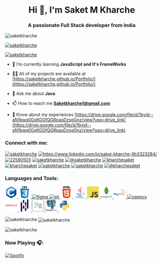 <h1 align="center">Hi 👋, I'm Saket M Kharche</h1>
<h3 align="center">A passionate Full Stack developer from India</h3>

<p align="left"> <img src="https://komarev.com/ghpvc/?username=saketkharche&label=Profile%20views&color=0e75b6&style=flat" alt="saketkharche" /> </p>

<p align="left"> <a href="https://github.com/ryo-ma/github-profile-trophy"><img src="https://github-profile-trophy.vercel.app/?username=saketkharche" alt="saketkharche" /></a> </p>

<p align="left"> <a href="https://twitter.com/saketkharche" target="blank"><img src="https://img.shields.io/twitter/follow/saketkharche?logo=twitter&style=for-the-badge" alt="saketkharche" /></a> </p>

- 🌱 I’m currently learning **JavaScript and It's FrameWorks**

- 👨‍💻 All of my projects are available at [https://saketkharche.github.io/Portfolio/](https://saketkharche.github.io/Portfolio/)

- 💬 Ask me about **Java**

- 📫 How to reach me **Saketkharche1@gmail.com**

- 📄 Know about my experiences [https://drive.google.com/file/d/1byid--aN1bwq0GsKGGfQGRpasDzsgGnz/view?usp=drive_link](https://drive.google.com/file/d/1byid--aN1bwq0GsKGGfQGRpasDzsgGnz/view?usp=drive_link)

<h3 align="left">Connect with me:</h3>
<p align="left">
<a href="https://twitter.com/saketkharche" target="blank"><img align="center" src="https://raw.githubusercontent.com/rahuldkjain/github-profile-readme-generator/master/src/images/icons/Social/twitter.svg" alt="saketkharche" height="30" width="40" /></a>
<a href="https://linkedin.com/in/https://www.linkedin.com/in/saket-kharche-9b3323284/" target="blank"><img align="center" src="https://raw.githubusercontent.com/rahuldkjain/github-profile-readme-generator/master/src/images/icons/Social/linked-in-alt.svg" alt="https://www.linkedin.com/in/saket-kharche-9b3323284/" height="30" width="40" /></a>
<a href="https://stackoverflow.com/users/22580503" target="blank"><img align="center" src="https://raw.githubusercontent.com/rahuldkjain/github-profile-readme-generator/master/src/images/icons/Social/stack-overflow.svg" alt="22580503" height="30" width="40" /></a>
<a href="https://kaggle.com/saketkharche" target="blank"><img align="center" src="https://raw.githubusercontent.com/rahuldkjain/github-profile-readme-generator/master/src/images/icons/Social/kaggle.svg" alt="saketkharche" height="30" width="40" /></a>
<a href="https://hashnode.com/@saketkharche" target="blank"><img align="center" src="https://raw.githubusercontent.com/rahuldkjain/github-profile-readme-generator/master/src/images/icons/Social/hashnode.svg" alt="@saketkharche" height="30" width="40" /></a>
<a href="https://www.codechef.com/users/kharchesaket" target="blank"><img align="center" src="https://cdn.jsdelivr.net/npm/simple-icons@3.1.0/icons/codechef.svg" alt="kharchesaket" height="30" width="40" /></a>
<a href="https://www.hackerrank.com/kharchesaket" target="blank"><img align="center" src="https://raw.githubusercontent.com/rahuldkjain/github-profile-readme-generator/master/src/images/icons/Social/hackerrank.svg" alt="kharchesaket" height="30" width="40" /></a>
<a href="https://codeforces.com/profile/saketkharche" target="blank"><img align="center" src="https://raw.githubusercontent.com/rahuldkjain/github-profile-readme-generator/master/src/images/icons/Social/codeforces.svg" alt="saketkharche" height="30" width="40" /></a>
<a href="https://www.leetcode.com/saketkharche" target="blank"><img align="center" src="https://raw.githubusercontent.com/rahuldkjain/github-profile-readme-generator/master/src/images/icons/Social/leet-code.svg" alt="saketkharche" height="30" width="40" /></a>
<a href="https://www.hackerearth.com/@kharchesaket" target="blank"><img align="center" src="https://raw.githubusercontent.com/rahuldkjain/github-profile-readme-generator/master/src/images/icons/Social/hackerearth.svg" alt="@kharchesaket" height="30" width="40" /></a>
</p>

<h3 align="left">Languages and Tools:</h3>
<p align="left"> <a href="https://www.cprogramming.com/" target="_blank" rel="noreferrer"> <img src="https://raw.githubusercontent.com/devicons/devicon/master/icons/c/c-original.svg" alt="c" width="40" height="40"/> </a> <a href="https://www.w3schools.com/css/" target="_blank" rel="noreferrer"> <img src="https://raw.githubusercontent.com/devicons/devicon/master/icons/css3/css3-original-wordmark.svg" alt="css3" width="40" height="40"/> </a> <a href="https://www.figma.com/" target="_blank" rel="noreferrer"> <img src="https://www.vectorlogo.zone/logos/figma/figma-icon.svg" alt="figma" width="40" height="40"/> </a> <a href="https://git-scm.com/" target="_blank" rel="noreferrer"> <img src="https://www.vectorlogo.zone/logos/git-scm/git-scm-icon.svg" alt="git" width="40" height="40"/> </a> <a href="https://www.w3.org/html/" target="_blank" rel="noreferrer"> <img src="https://raw.githubusercontent.com/devicons/devicon/master/icons/html5/html5-original-wordmark.svg" alt="html5" width="40" height="40"/> </a> <a href="https://www.java.com" target="_blank" rel="noreferrer"> <img src="https://raw.githubusercontent.com/devicons/devicon/master/icons/java/java-original.svg" alt="java" width="40" height="40"/> </a> <a href="https://developer.mozilla.org/en-US/docs/Web/JavaScript" target="_blank" rel="noreferrer"> <img src="https://raw.githubusercontent.com/devicons/devicon/master/icons/javascript/javascript-original.svg" alt="javascript" width="40" height="40"/> </a> <a href="https://www.mongodb.com/" target="_blank" rel="noreferrer"> <img src="https://raw.githubusercontent.com/devicons/devicon/master/icons/mongodb/mongodb-original-wordmark.svg" alt="mongodb" width="40" height="40"/> </a> <a href="https://www.mysql.com/" target="_blank" rel="noreferrer"> <img src="https://raw.githubusercontent.com/devicons/devicon/master/icons/mysql/mysql-original-wordmark.svg" alt="mysql" width="40" height="40"/> </a> <a href="https://opencv.org/" target="_blank" rel="noreferrer"> <img src="https://www.vectorlogo.zone/logos/opencv/opencv-icon.svg" alt="opencv" width="40" height="40"/> </a> <a href="https://www.oracle.com/" target="_blank" rel="noreferrer"> <img src="https://raw.githubusercontent.com/devicons/devicon/master/icons/oracle/oracle-original.svg" alt="oracle" width="40" height="40"/> </a> <a href="https://pandas.pydata.org/" target="_blank" rel="noreferrer"> <img src="https://raw.githubusercontent.com/devicons/devicon/2ae2a900d2f041da66e950e4d48052658d850630/icons/pandas/pandas-original.svg" alt="pandas" width="40" height="40"/> </a> <a href="https://www.photoshop.com/en" target="_blank" rel="noreferrer"> <img src="https://raw.githubusercontent.com/devicons/devicon/master/icons/photoshop/photoshop-line.svg" alt="photoshop" width="40" height="40"/> </a> <a href="https://www.postgresql.org" target="_blank" rel="noreferrer"> <img src="https://raw.githubusercontent.com/devicons/devicon/master/icons/postgresql/postgresql-original-wordmark.svg" alt="postgresql" width="40" height="40"/> </a> <a href="https://www.python.org" target="_blank" rel="noreferrer"> <img src="https://raw.githubusercontent.com/devicons/devicon/master/icons/python/python-original.svg" alt="python" width="40" height="40"/> </a> </p>

<p><img align="left" src="https://github-readme-stats.vercel.app/api/top-langs?username=saketkharche&show_icons=true&locale=en&layout=compact" alt="saketkharche" /></p>

<p>&nbsp;<img align="center" src="https://github-readme-stats.vercel.app/api?username=saketkharche&show_icons=true&locale=en" alt="saketkharche" /></p>

<p><img align="center" src="https://github-readme-streak-stats.herokuapp.com/?user=saketkharche&" alt="saketkharche" /></p>

### Now Playing 🎧:

[![Spotify](https://spotify-github-profile.kittinanx.com/api/view.svg?uid=6hdmk3zo4keljfam1exqcxykv&redirect=true&cover_image=true&theme=novatorem&show_offline=true&background_color=121212&interchange=true&bar_color=53b14f&bar_color_cover=true)](https://spotify-github-profile.kittinanx.com/api/view.svg?uid=6hdmk3zo4keljfam1exqcxykv&redirect=true)
